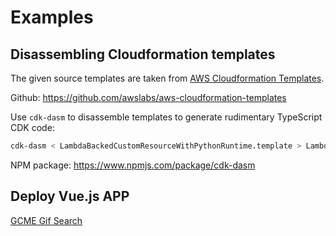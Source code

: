 # Examples

## Disassembling Cloudformation templates

The given source templates are taken from [AWS Cloudformation Templates](https://aws.amazon.com/de/cloudformation/aws-cloudformation-templates/).

Github: https://github.com/awslabs/aws-cloudformation-templates

Use `cdk-dasm` to disassemble templates to generate rudimentary TypeScript CDK code:

```bash
cdk-dasm < LambdaBackedCustomResourceWithPythonRuntime.template > LambdaBackedCustomResourceWithPythonRuntime.stack.ts
```

NPM  package: https://www.npmjs.com/package/cdk-dasm


## Deploy Vue.js APP 

[GCME Gif Search](http://gcme-search.s3-website.eu-central-1.amazonaws.com/)

